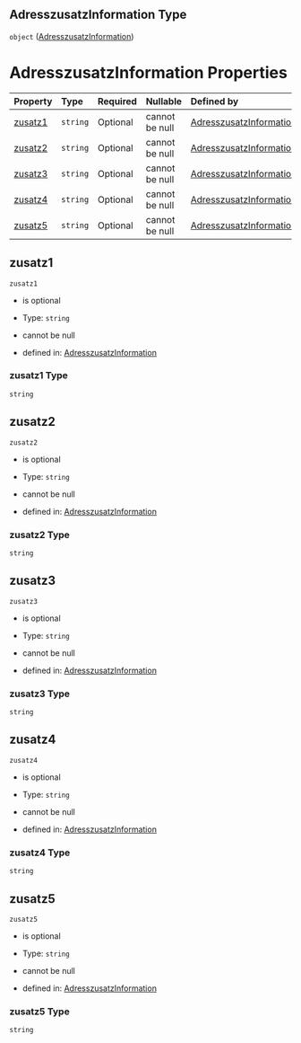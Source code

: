 ## AdresszusatzInformation Type

`object` ([AdresszusatzInformation](adresszusatzinformation.md))

# AdresszusatzInformation Properties

| Property            | Type     | Required | Nullable       | Defined by                                                                                                                                                                                                         |
| :------------------ | :------- | :------- | :------------- | :----------------------------------------------------------------------------------------------------------------------------------------------------------------------------------------------------------------- |
| [zusatz1](#zusatz1) | `string` | Optional | cannot be null | [AdresszusatzInformation](adresszusatzinformation-properties-zusatz1.md "https://raw.githubusercontent.com/conuti-gmbh/bo4e-schema/master/schemas/v1/com/AdresszusatzInformation.schema.json#/properties/zusatz1") |
| [zusatz2](#zusatz2) | `string` | Optional | cannot be null | [AdresszusatzInformation](adresszusatzinformation-properties-zusatz2.md "https://raw.githubusercontent.com/conuti-gmbh/bo4e-schema/master/schemas/v1/com/AdresszusatzInformation.schema.json#/properties/zusatz2") |
| [zusatz3](#zusatz3) | `string` | Optional | cannot be null | [AdresszusatzInformation](adresszusatzinformation-properties-zusatz3.md "https://raw.githubusercontent.com/conuti-gmbh/bo4e-schema/master/schemas/v1/com/AdresszusatzInformation.schema.json#/properties/zusatz3") |
| [zusatz4](#zusatz4) | `string` | Optional | cannot be null | [AdresszusatzInformation](adresszusatzinformation-properties-zusatz4.md "https://raw.githubusercontent.com/conuti-gmbh/bo4e-schema/master/schemas/v1/com/AdresszusatzInformation.schema.json#/properties/zusatz4") |
| [zusatz5](#zusatz5) | `string` | Optional | cannot be null | [AdresszusatzInformation](adresszusatzinformation-properties-zusatz5.md "https://raw.githubusercontent.com/conuti-gmbh/bo4e-schema/master/schemas/v1/com/AdresszusatzInformation.schema.json#/properties/zusatz5") |

## zusatz1



`zusatz1`

*   is optional

*   Type: `string`

*   cannot be null

*   defined in: [AdresszusatzInformation](adresszusatzinformation-properties-zusatz1.md "https://raw.githubusercontent.com/conuti-gmbh/bo4e-schema/master/schemas/v1/com/AdresszusatzInformation.schema.json#/properties/zusatz1")

### zusatz1 Type

`string`

## zusatz2



`zusatz2`

*   is optional

*   Type: `string`

*   cannot be null

*   defined in: [AdresszusatzInformation](adresszusatzinformation-properties-zusatz2.md "https://raw.githubusercontent.com/conuti-gmbh/bo4e-schema/master/schemas/v1/com/AdresszusatzInformation.schema.json#/properties/zusatz2")

### zusatz2 Type

`string`

## zusatz3



`zusatz3`

*   is optional

*   Type: `string`

*   cannot be null

*   defined in: [AdresszusatzInformation](adresszusatzinformation-properties-zusatz3.md "https://raw.githubusercontent.com/conuti-gmbh/bo4e-schema/master/schemas/v1/com/AdresszusatzInformation.schema.json#/properties/zusatz3")

### zusatz3 Type

`string`

## zusatz4



`zusatz4`

*   is optional

*   Type: `string`

*   cannot be null

*   defined in: [AdresszusatzInformation](adresszusatzinformation-properties-zusatz4.md "https://raw.githubusercontent.com/conuti-gmbh/bo4e-schema/master/schemas/v1/com/AdresszusatzInformation.schema.json#/properties/zusatz4")

### zusatz4 Type

`string`

## zusatz5



`zusatz5`

*   is optional

*   Type: `string`

*   cannot be null

*   defined in: [AdresszusatzInformation](adresszusatzinformation-properties-zusatz5.md "https://raw.githubusercontent.com/conuti-gmbh/bo4e-schema/master/schemas/v1/com/AdresszusatzInformation.schema.json#/properties/zusatz5")

### zusatz5 Type

`string`
